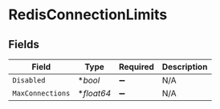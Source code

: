 # RedisConnectionLimits


## Fields

| Field              | Type               | Required           | Description        |
| ------------------ | ------------------ | ------------------ | ------------------ |
| `Disabled`         | **bool*            | :heavy_minus_sign: | N/A                |
| `MaxConnections`   | **float64*         | :heavy_minus_sign: | N/A                |